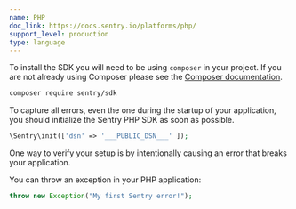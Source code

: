 ```yaml
---
name: PHP
doc_link: https://docs.sentry.io/platforms/php/
support_level: production
type: language
---
```


To install the SDK you will need to be using `composer` in your project. If you are not already using Composer please see the [Composer documentation](https://getcomposer.org/download/).

```bash
composer require sentry/sdk
```

To capture all errors, even the one during the startup of your application, you should initialize the Sentry PHP SDK as soon as possible.

```php
\Sentry\init(['dsn' => '___PUBLIC_DSN___' ]);
```

One way to verify your setup is by intentionally causing an error that breaks your application.

You can throw an exception in your PHP application:

```php
throw new Exception("My first Sentry error!");
```
